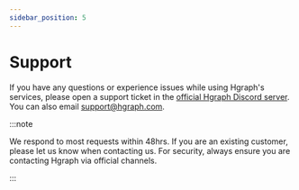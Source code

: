 ```yaml
---
sidebar_position: 5
---
```


# Support

If you have any questions or experience issues while using Hgraph's services, please open a support ticket in the [official Hgraph Discord server](https://discord.gg/dwxpRHHVWX). You can also email support@hgraph.com.

:::note

We respond to most requests within 48hrs. If you are an existing customer, please let us know when contacting us. For security, always ensure you are contacting Hgraph via official channels.

:::